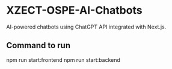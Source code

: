 # XZECT-OSPE-AI-Chatbots
AI-powered chatbots using ChatGPT API integrated with Next.js. 

## Command to run 
npm run start:frontend 
npm run start:backend
